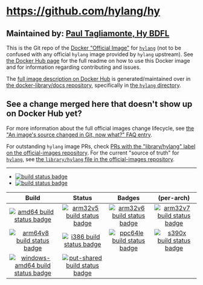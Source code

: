 # https://github.com/hylang/hy

## Maintained by: [Paul Tagliamonte, Hy BDFL](https://github.com/hylang/hy)

This is the Git repo of the [Docker "Official Image"](https://github.com/docker-library/official-images#what-are-official-images) for [`hylang`](https://hub.docker.com/_/hylang/) (not to be confused with any official `hylang` image provided by `hylang` upstream). See [the Docker Hub page](https://hub.docker.com/_/hylang/) for the full readme on how to use this Docker image and for information regarding contributing and issues.

The [full image description on Docker Hub](https://hub.docker.com/_/hylang/) is generated/maintained over in [the docker-library/docs repository](https://github.com/docker-library/docs), specifically in [the `hylang` directory](https://github.com/docker-library/docs/tree/master/hylang).

## See a change merged here that doesn't show up on Docker Hub yet?

For more information about the full official images change lifecycle, see [the "An image's source changed in Git, now what?" FAQ entry](https://github.com/docker-library/faq#an-images-source-changed-in-git-now-what).

For outstanding `hylang` image PRs, check [PRs with the "library/hylang" label on the official-images repository](https://github.com/docker-library/official-images/labels/library%2Fhylang). For the current "source of truth" for [`hylang`](https://hub.docker.com/_/hylang/), see [the `library/hylang` file in the official-images repository](https://github.com/docker-library/official-images/blob/master/library/hylang).

---

-	[![build status badge](https://img.shields.io/travis/hylang/hy/master.svg?label=Travis%20CI)](https://travis-ci.org/hylang/hy/branches)
-	[![build status badge](https://img.shields.io/jenkins/s/https/doi-janky.infosiftr.net/job/update.sh/job/hylang.svg?label=Automated%20update.sh)](https://doi-janky.infosiftr.net/job/update.sh/job/hylang)

| Build | Status | Badges | (per-arch) |
|:-:|:-:|:-:|:-:|
| [![amd64 build status badge](https://img.shields.io/jenkins/s/https/doi-janky.infosiftr.net/job/multiarch/job/amd64/job/hylang.svg?label=amd64)](https://doi-janky.infosiftr.net/job/multiarch/job/amd64/job/hylang) | [![arm32v5 build status badge](https://img.shields.io/jenkins/s/https/doi-janky.infosiftr.net/job/multiarch/job/arm32v5/job/hylang.svg?label=arm32v5)](https://doi-janky.infosiftr.net/job/multiarch/job/arm32v5/job/hylang) | [![arm32v6 build status badge](https://img.shields.io/jenkins/s/https/doi-janky.infosiftr.net/job/multiarch/job/arm32v6/job/hylang.svg?label=arm32v6)](https://doi-janky.infosiftr.net/job/multiarch/job/arm32v6/job/hylang) | [![arm32v7 build status badge](https://img.shields.io/jenkins/s/https/doi-janky.infosiftr.net/job/multiarch/job/arm32v7/job/hylang.svg?label=arm32v7)](https://doi-janky.infosiftr.net/job/multiarch/job/arm32v7/job/hylang) |
| [![arm64v8 build status badge](https://img.shields.io/jenkins/s/https/doi-janky.infosiftr.net/job/multiarch/job/arm64v8/job/hylang.svg?label=arm64v8)](https://doi-janky.infosiftr.net/job/multiarch/job/arm64v8/job/hylang) | [![i386 build status badge](https://img.shields.io/jenkins/s/https/doi-janky.infosiftr.net/job/multiarch/job/i386/job/hylang.svg?label=i386)](https://doi-janky.infosiftr.net/job/multiarch/job/i386/job/hylang) | [![ppc64le build status badge](https://img.shields.io/jenkins/s/https/doi-janky.infosiftr.net/job/multiarch/job/ppc64le/job/hylang.svg?label=ppc64le)](https://doi-janky.infosiftr.net/job/multiarch/job/ppc64le/job/hylang) | [![s390x build status badge](https://img.shields.io/jenkins/s/https/doi-janky.infosiftr.net/job/multiarch/job/s390x/job/hylang.svg?label=s390x)](https://doi-janky.infosiftr.net/job/multiarch/job/s390x/job/hylang) |
| [![windows-amd64 build status badge](https://img.shields.io/jenkins/s/https/doi-janky.infosiftr.net/job/multiarch/job/windows-amd64/job/hylang.svg?label=windows-amd64)](https://doi-janky.infosiftr.net/job/multiarch/job/windows-amd64/job/hylang) | [![put-shared build status badge](https://img.shields.io/jenkins/s/https/doi-janky.infosiftr.net/job/put-shared/job/light/job/hylang.svg?label=put-shared)](https://doi-janky.infosiftr.net/job/put-shared/job/light/job/hylang) |

<!-- THIS FILE IS GENERATED BY https://github.com/docker-library/docs/blob/master/generate-repo-stub-readme.sh -->
